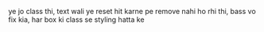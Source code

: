 ye jo class thi, text wali ye reset hit karne pe remove nahi ho rhi thi, bass vo fix kia,
har box ki class se styling hatta ke
